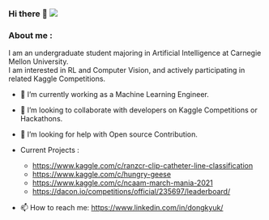 ### Hi there 👋 ![](https://visitor-badge.glitch.me/badge?page_id=dongkyuk.dongkyuk)


### About me :
I am an undergraduate student majoring in Artificial Intelligence at Carnegie Mellon University.<br/>
I am interested in RL and Computer Vision, and actively participating in related Kaggle Competitions.

- 🔭 I’m currently working as a Machine Learning Engineer.
- 👯 I’m looking to collaborate with developers on Kaggle Competitions or Hackathons.
- 🤔 I’m looking for help with Open source Contribution.

- Current Projects :
  - https://www.kaggle.com/c/ranzcr-clip-catheter-line-classification
  - https://www.kaggle.com/c/hungry-geese
  - https://www.kaggle.com/c/ncaam-march-mania-2021
  - https://dacon.io/competitions/official/235697/leaderboard/
  
- 📫 How to reach me: https://www.linkedin.com/in/dongkyuk/

<!--
**dongkyuk/dongkyuk** is a ✨ _special_ ✨ repository because its `README.md` (this file) appears on your GitHub profile.


-->
